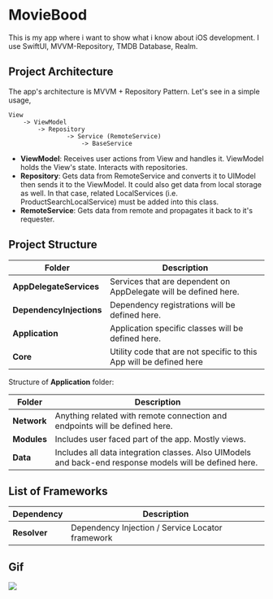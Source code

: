 #  MovieBood
This is my app where i want to show what i know about iOS development. 
I use SwiftUI, MVVM-Repository, TMDB Database, Realm.

## Project Architecture

The app's architecture is MVVM + Repository Pattern. Let's see in a simple usage,
    
    View
        -> ViewModel
            -> Repository 
                    -> Service (RemoteService)
                        -> BaseService
                        
- **ViewModel**: Receives user actions from View and handles it. ViewModel holds the View's state. Interacts with repositories. 
- **Repository**: Gets data from RemoteService and converts it to UIModel then sends it to the ViewModel. It could also get data from local storage as well. In that case, related LocalServices (i.e. ProductSearchLocalService) must be added into this class. 
- **RemoteService**: Gets data from remote and propagates it back to it's requester.


## Project Structure

| Folder        | Description                                                     |
|-------------------------|-------------------------------------------------------|
|**AppDelegateServices**|  Services that are dependent on AppDelegate will be defined here.|
|**DependencyInjections**| Dependency registrations will be defined here.|
|**Application**| Application specific classes will be defined here.|
|**Core**| Utility code that are not specific to this App will be defined here |

Structure of **Application** folder: 

| Folder        | Description                                                     |
|-------------------------|-------------------------------------------------------|
|**Network**| Anything related with remote connection and endpoints will be defined here.|
|**Modules**| Includes user faced part of the app. Mostly views.|
|**Data**| Includes all data integration classes. Also UIModels and back-end response models will be defined here.|

## List of Frameworks
| Dependency             | Description                                          |
|-------------------------|-------------------------------------------------------|
|**Resolver**| Dependency Injection / Service Locator framework|

## Gif 
 ![](https://github.com/myildirim48/MovieBood/blob/main/MovieBood.gif)
